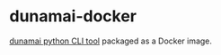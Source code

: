 # dunamai-docker

[dunamai python CLI tool](https://github.com/mtkennerly/dunamai) packaged as a Docker image.

